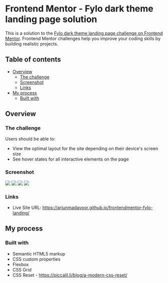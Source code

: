 # Frontend Mentor - Fylo dark theme landing page solution

This is a solution to the [Fylo dark theme landing page challenge on Frontend Mentor](https://www.frontendmentor.io/challenges/fylo-dark-theme-landing-page-5ca5f2d21e82137ec91a50fd). Frontend Mentor challenges help you improve your coding skills by building realistic projects. 

## Table of contents

- [Overview](#overview)
  - [The challenge](#the-challenge)
  - [Screenshot](#screenshot)
  - [Links](#links)
- [My process](#my-process)
  - [Built with](#built-with)

## Overview

### The challenge

Users should be able to:

- View the optimal layout for the site depending on their device's screen size
- See hover states for all interactive elements on the page

### Screenshot

![](.images/Screenshot1.png)
![](.images/Screenshot2.png)
![](.images/Screenshot3.png)
![](.images/Screenshot4.png)


### Links

- Live Site URL: https://arjunmadavoor.github.io/frontendmentor-fylo-landing/

## My process

### Built with

- Semantic HTML5 markup
- CSS custom properties
- Flexbox
- CSS Grid
- CSS Reset - https://piccalil.li/blog/a-modern-css-reset/
